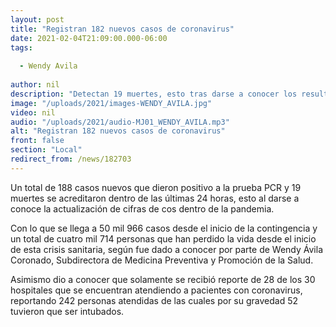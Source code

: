 ```yaml
---
layout: post
title: "Registran 182 nuevos casos de coronavirus"
date: 2021-02-04T21:09:00.000-06:00
tags:
  
  - Wendy Avila
  
author: nil
description: "Detectan 19 muertes, esto tras darse a conocer los resultados de protocolos para la acreditación de las mismas."
image: "/uploads/2021/images-WENDY_AVILA.jpg"
video: nil
audio: "/uploads/2021/audio-MJ01_WENDY_AVILA.mp3"
alt: "Registran 182 nuevos casos de coronavirus"
front: false
section: "Local"
redirect_from: /news/182703
---
```


Un total de 188 casos nuevos que dieron positivo a la prueba PCR y 19 muertes se acreditaron dentro de las últimas 24 horas, esto al darse a conoce la actualización de cifras de cos dentro de la pandemia.

Con lo que se llega a 50 mil 966 casos desde el inicio de la contingencia y un total de cuatro mil 714 personas que han perdido la vida desde el inicio de esta crisis sanitaria, según fue dado a conocer por parte de Wendy Ávila Coronado, Subdirectora de Medicina Preventiva y Promoción de la Salud.

Asimismo dio a conocer que solamente se recibió reporte de 28 de los 30 hospitales que se encuentran atendiendo a pacientes con coronavirus, reportando 242 personas atendidas de las cuales por su gravedad 52 tuvieron que ser intubados.
